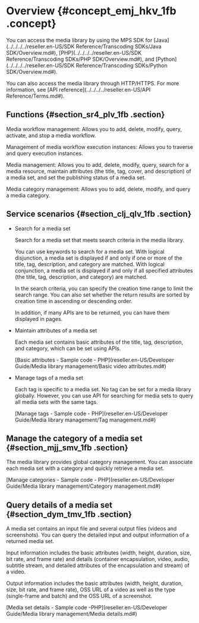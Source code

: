 # Overview {#concept_emj_hkv_1fb .concept}

You can access the media library by using the MPS SDK for [Java](../../../../reseller.en-US/SDK Reference/Transcoding SDKs/Java SDK/Overview.md#), [PHP](../../../../reseller.en-US/SDK Reference/Transcoding SDKs/PHP SDK/Overview.md#), and [Python](../../../../reseller.en-US/SDK Reference/Transcoding SDKs/Python SDK/Overview.md#).

You can also access the media library through HTTP/HTTPS. For more information, see [API reference](../../../../reseller.en-US/API Reference/Terms.md#).

## Functions {#section_sr4_plv_1fb .section}

Media workflow management: Allows you to add, delete, modify, query, activate, and stop a media workflow.

Management of media workflow execution instances: Allows you to traverse and query execution instances.

Media management: Allows you to add, delete, modify, query, search for a media resource, maintain attributes \(the title, tag, cover, and description\) of a media set, and set the publishing status of a media set.

Media category management: Allows you to add, delete, modify, and query a media category.

## Service scenarios {#section_clj_qlv_1fb .section}

-   Search for a media set

    Search for a media set that meets search criteria in the media library.

    You can use keywords to search for a media set. With logical disjunction, a media set is displayed if and only if one or more of the title, tag, description, and category are matched. With logical conjunction, a media set is displayed if and only if all specified attributes \(the title, tag, description, and category\) are matched.

    In the search criteria, you can specify the creation time range to limit the search range. You can also set whether the return results are sorted by creation time in ascending or descending order.

    In addition, if many APIs are to be returned, you can have them displayed in pages.

-   Maintain attributes of a media set

    Each media set contains basic attributes of the title, tag, description, and category, which can be set using APIs.

    [Basic attributes - Sample code - PHP](reseller.en-US/Developer Guide/Media library management/Basic video attributes.md#)

-   Manage tags of a media set

    Each tag is specific to a media set. No tag can be set for a media library globally. However, you can use API for searching for media sets to query all media sets with the same tags.

    [Manage tags - Sample code - PHP](reseller.en-US/Developer Guide/Media library management/Tag management.md#)


## Manage the category of a media set {#section_mjj_smv_1fb .section}

The media library provides global category management. You can associate each media set with a category and quickly retrieve a media set.

[Manage categories - Sample code - PHP](reseller.en-US/Developer Guide/Media library management/Category management.md#)

## Query details of a media set {#section_dym_tmv_1fb .section}

A media set contains an input file and several output files \(videos and screenshots\). You can query the detailed input and output information of a returned media set.

Input information includes the basic attributes \(width, height, duration, size, bit rate, and frame rate\) and details \(container encapsulation, video, audio, subtitle stream, and detailed attributes of the encapsulation and stream\) of a video.

Output information includes the basic attributes \(width, height, duration, size, bit rate, and frame rate\), OSS URL of a video as well as the type \(single-frame and batch\) and the OSS URL of a screenshot.

[Media set details - Sample code -PHP](reseller.en-US/Developer Guide/Media library management/Media details.md#)

